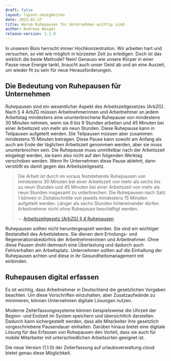```yaml
---
draft: false
layout: layout-neuigkeiten
date: 2023-01-27
title: Warum Ruhepausen für Unternehmen wichtig sind.
author: Andreas Weigel
release-version: 1.1.0
---
```


In unserem Büro herrscht immer Hochkonzentration. Wir arbeiten hart und versuchen, so viel wie möglich in kürzester Zeit zu erledigen.
Doch ist das wirklich die beste Methode? Nein!
Genauso wie unsere Körper in einer Pause neue Energie tankt, braucht auch unser Geist ab und an eine Auszeit,
um wieder fit zu sein für neue Herausforderungen.

<!-- more -->

## Die Bedeutung von Ruhepausen für Unternehmen

Ruhepausen sind ein wesentlicher Aspekt des Arbeitszeitgesetzes (ArbZG). 
Nach § 4 ArbZG müssen Arbeitnehmerinnen und Arbeitnehmer an jedem Arbeitstag mindestens eine ununterbrochene Ruhepause 
von mindestens 30 Minuten nehmen, wenn sie 6 bis 9 Stunden arbeiten und 45 Minuten bei einer Arbeitszeit von mehr als neun Stunden. 
Diese Ruhepause kann in Teilpausen aufgeteilt werden. Die Teilpausen müssen aber zusammen mindestens 15 Minuten betragen. 
Diese Pause kann sowohl am Anfang als auch am Ende der täglichen Arbeitszeit genommen werden, aber sie muss ununterbrochen sein. 
Die Ruhepause muss unmittelbar nach der Arbeitszeit eingelegt werden, sie kann also nicht auf den folgenden Werktag verschoben werden. 
Wenn Ihr Unternehmen diese Pause ablehnt, dann verstößt es damit gegen das Arbeitszeitgesetz.

> Die Arbeit ist durch im voraus feststehende Ruhepausen von mindestens 30 Minuten bei einer Arbeitszeit von mehr als
sechs bis zu neun Stunden und 45 Minuten bei einer Arbeitszeit von mehr als neun Stunden insgesamt zu unterbrechen.
Die Ruhepausen nach Satz 1 können in Zeitabschnitte von jeweils mindestens 15 Minuten aufgeteilt werden.
Länger als sechs Stunden hintereinander dürfen Arbeitnehmer nicht ohne Ruhepause beschäftigt werden.
>
> -- <a href="https://www.gesetze-im-internet.de/arbzg/__4.html">Arbeitszeitgesetz (ArbZG) § 4 Ruhepausen</a>

Ruhepausen sollten nicht heruntergespielt werden. Sie sind ein wichtiger Bestandteil des Arbeitslebens. 
Sie dienen dem Erholungs- und Regenerationsbedürfnis der Arbeitnehmerinnen und Arbeitnehmer. 
Ohne diese Pausen droht demnach eine Überlastung und dadurch auch Fehlverhalten am Arbeitsplatz. 
Unternehmen sollten auf die Einhaltung der Ruhepausen achten und diese in ihr Gesundheitsmanagement mit einbinden.

## Ruhepausen digital erfassen

Es ist wichtig, dass Arbeitnehmer in Deutschland die gesetzlichen Vorgaben beachten. Um diese Vorschriften einzuhalten, 
aber Zusatzaufwände zu minimieren, können Unternehmen digitale Lösungen nutzen.

Moderne Zeiterfassungssysteme können beispielsweise die Uhrzeit der Beginn- und Endzeit im System speichern und übersichtlich darstellen. 
Dadurch kann sichergestellt werden, dass alle Mitarbeiter ihre gesetzlich vorgeschriebene Pausendauer einhalten. 
Darüber hinaus bietet eine digitale Lösung für das Erfassen von Ruhepausen den Vorteil, 
dass sie auch für mobile Mitarbeiter mit unterschiedlichen Arbeitsorten geeignet ist.


Die neue Version (1.1.0) der Zeiterfassung auf urlaubsverwaltung.cloud bietet genau diese Möglichkeit. 
